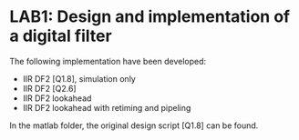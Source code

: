 # LAB1: Design and implementation of a digital filter

The following implementation have been developed:
- IIR DF2 [Q1.8], simulation only
- IIR DF2 [Q2.6]
- IIR DF2 lookahead 
- IIR DF2 lookahead with retiming and pipeling

In the matlab folder, the original design script [Q1.8] can be found.
